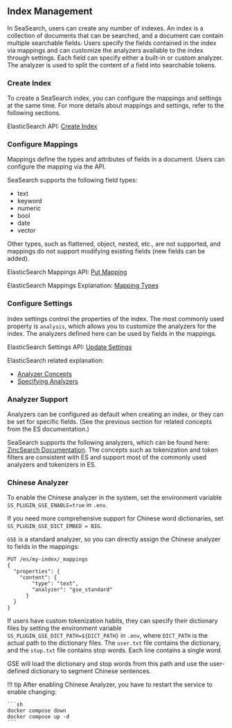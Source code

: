 ## Index Management
In SeaSearch, users can create any number of indexes. An index is a collection of documents that can be searched, and a document can contain multiple searchable fields. Users specify the fields contained in the index via mappings and can customize the analyzers available to the index through settings. Each field can specify either a built-in or custom analyzer. The analyzer is used to split the content of a field into searchable tokens.

### Create Index
To create a SeaSearch index, you can configure the mappings and settings at the same time. For more details about mappings and settings, refer to the following sections.

ElasticSearch API: [Create Index](https://www.elastic.co/guide/en/elasticsearch/reference/current/indices-create-index.html)

### Configure Mappings
Mappings define the types and attributes of fields in a document. Users can configure the mapping via the API.

SeaSearch supports the following field types:

- text
- keyword
- numeric
- bool
- date
- vector

Other types, such as flattened, object, nested, etc., are not supported, and mappings do not support modifying existing fields (new fields can be added).

ElasticSearch Mappings API: [Put Mapping](https://www.elastic.co/guide/en/elasticsearch/reference/current/indices-put-mapping.html)

ElasticSearch Mappings Explanation: [Mapping Types](https://www.elastic.co/guide/en/elasticsearch/reference/current/mapping-types.html)

### Configure Settings
Index settings control the properties of the index. The most commonly used property is `analysis`, which allows you to customize the analyzers for the index. The analyzers defined here can be used by fields in the mappings.

ElasticSearch Settings API: [Update Settings](https://www.elastic.co/guide/en/elasticsearch/reference/current/indices-update-settings.html)

ElasticSearch related explanation:
- [Analyzer Concepts](https://www.elastic.co/guide/en/elasticsearch/reference/current/analysis-concepts.html)
- [Specifying Analyzers](https://www.elastic.co/guide/en/elasticsearch/reference/current/specify-analyzer.html)

### Analyzer Support
Analyzers can be configured as default when creating an index, or they can be set for specific fields. (See the previous section for related concepts from the ES documentation.)

SeaSearch supports the following analyzers, which can be found here: [ZincSearch Documentation](https://zincsearch-docs.zinc.dev/api/index/analyze/). The concepts such as tokenization and token filters are consistent with ES and support most of the commonly used analyzers and tokenizers in ES.

### Chinese Analyzer
To enable the Chinese analyzer in the system, set the environment variable `SS_PLUGIN_GSE_ENABLE=true` in `.env`.

If you need more comprehensive support for Chinese word dictionaries, set `SS_PLUGIN_GSE_DICT_EMBED = BIG`.

`GSE` is a standard analyzer, so you can directly assign the Chinese analyzer to fields in the mappings:
```
PUT /es/my-index/_mappings
{
  "properties": {
    "content": { 
        "type": "text",
        "analyzer": "gse_standard"
      }
  }
}
```
If users have custom tokenization habits, they can specify their dictionary files by setting the environment variable `SS_PLUGIN_GSE_DICT_PATH=${DICT_PATH}` in `.env`, where `DICT_PATH` is the actual path to the dictionary files. The `user.txt` file contains the dictionary, and the `stop.txt` file contains stop words. Each line contains a single word.

GSE will load the dictionary and stop words from this path and use the user-defined dictionary to segment Chinese sentences.


!!! tip
    After enabling Chinese Analyzer, you have to restart the service to enable changing:

    ```sh
    docker compose down
    docker compose up -d
    ```
